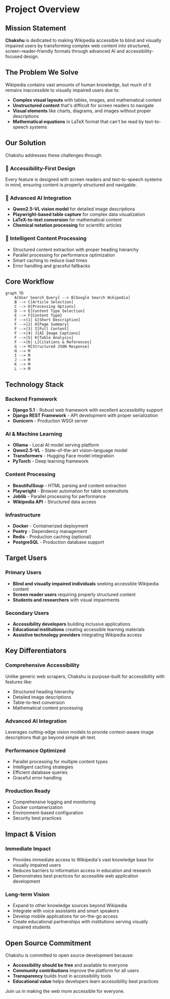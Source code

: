 # Project Overview

## Mission Statement

**Chakshu** is dedicated to making Wikipedia accessible to blind and visually impaired users by transforming complex web content into structured, screen-reader-friendly formats through advanced AI and accessibility-focused design.

## The Problem We Solve

Wikipedia contains vast amounts of human knowledge, but much of it remains inaccessible to visually impaired users due to:

- **Complex visual layouts** with tables, images, and mathematical content
- **Unstructured content** that's difficult for screen readers to navigate
- **Visual elements** like charts, diagrams, and images without proper descriptions
- **Mathematical equations** in LaTeX format that can't be read by text-to-speech systems

## Our Solution

Chakshu addresses these challenges through:

### 🎯 **Accessibility-First Design**
Every feature is designed with screen readers and text-to-speech systems in mind, ensuring content is properly structured and navigable.

### 🤖 **Advanced AI Integration**
- **Qwen2.5-VL vision model** for detailed image descriptions
- **Playwright-based table capture** for complex data visualization
- **LaTeX-to-text conversion** for mathematical content
- **Chemical notation processing** for scientific articles

### 🔄 **Intelligent Content Processing**
- Structured content extraction with proper heading hierarchy
- Parallel processing for performance optimization
- Smart caching to reduce load times
- Error handling and graceful fallbacks

## Core Workflow

```mermaid
graph TD
    A[User Search Query] --> B[Google Search Wikipedia]
    B --> C[Article Selection]
    C --> D[Processing Options]
    D --> E[Content Type Selection]
    E --> F{Content Type}
    F -->|1| G[Short Description]
    F -->|2| H[Page Summary]
    F -->|3| I[Full Content]
    F -->|4| J[AI Image Captions]
    F -->|5| K[Table Analysis]
    F -->|6| L[Citations & References]
    G --> M[Structured JSON Response]
    H --> M
    I --> M
    J --> M
    K --> M
    L --> M
```

## Technology Stack

### **Backend Framework**
- **Django 5.1** - Robust web framework with excellent accessibility support
- **Django REST Framework** - API development with proper serialization
- **Gunicorn** - Production WSGI server

### **AI & Machine Learning**
- **Ollama** - Local AI model serving platform
- **Qwen2.5-VL** - State-of-the-art vision-language model
- **Transformers** - Hugging Face model integration
- **PyTorch** - Deep learning framework

### **Content Processing**
- **BeautifulSoup** - HTML parsing and content extraction
- **Playwright** - Browser automation for table screenshots
- **Joblib** - Parallel processing for performance
- **Wikipedia API** - Structured data access

### **Infrastructure**
- **Docker** - Containerized deployment
- **Poetry** - Dependency management
- **Redis** - Production caching (optional)
- **PostgreSQL** - Production database support

## Target Users

### **Primary Users**
- **Blind and visually impaired individuals** seeking accessible Wikipedia content
- **Screen reader users** requiring properly structured content
- **Students and researchers** with visual impairments

### **Secondary Users**
- **Accessibility developers** building inclusive applications
- **Educational institutions** creating accessible learning materials
- **Assistive technology providers** integrating Wikipedia access

## Key Differentiators

### **Comprehensive Accessibility**
Unlike generic web scrapers, Chakshu is purpose-built for accessibility with features like:
- Structured heading hierarchy
- Detailed image descriptions
- Table-to-text conversion
- Mathematical content processing

### **Advanced AI Integration**
Leverages cutting-edge vision models to provide context-aware image descriptions that go beyond simple alt-text.

### **Performance Optimized**
- Parallel processing for multiple content types
- Intelligent caching strategies
- Efficient database queries
- Graceful error handling

### **Production Ready**
- Comprehensive logging and monitoring
- Docker containerization
- Environment-based configuration
- Security best practices

## Impact & Vision

### **Immediate Impact**
- Provides immediate access to Wikipedia's vast knowledge base for visually impaired users
- Reduces barriers to information access in education and research
- Demonstrates best practices for accessible web application development

### **Long-term Vision**
- Expand to other knowledge sources beyond Wikipedia
- Integrate with voice assistants and smart speakers
- Develop mobile applications for on-the-go access
- Create educational partnerships with institutions serving visually impaired students

## Open Source Commitment

Chakshu is committed to open source development because:
- **Accessibility should be free** and available to everyone
- **Community contributions** improve the platform for all users
- **Transparency** builds trust in accessibility tools
- **Educational value** helps developers learn accessibility best practices

Join us in making the web more accessible for everyone.